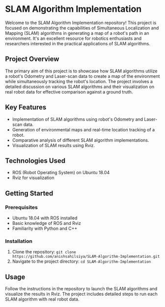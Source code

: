 
# SLAM Algorithm Implementation

Welcome to the SLAM Algorithm Implementation repository! This project is focused on demonstrating the capabilities of Simultaneous Localization and Mapping (SLAM) algorithms in generating a map of a robot's path in an environment. It's an excellent resource for robotics enthusiasts and researchers interested in the practical applications of SLAM algorithms.

## Project Overview

The primary aim of this project is to showcase how SLAM algorithms utilize a robot's Odometry and Laser-scan data to create a map of the environment while simultaneously tracking the robot's location. The project involves a detailed discussion on various SLAM algorithms and their visualization on real robot data for effective comparison against a ground truth.

## Key Features

- Implementation of SLAM algorithms using robot's Odometry and Laser-scan data.
- Generation of environmental maps and real-time location tracking of a robot.
- Comparative analysis of different SLAM algorithm implementations.
- Visualization of SLAM results using Rviz.

## Technologies Used

- ROS (Robot Operating System) on Ubuntu 18.04
- Rviz for visualization

## Getting Started

### Prerequisites

- Ubuntu 18.04 with ROS installed
- Basic knowledge of ROS and Rviz
- Familiarity with Python and C++

### Installation

1. Clone the repository: `git clone https://github.com/anishsahilsiya/SLAM-Algorithm-Implementation.git`
2. Navigate to the project directory: `cd SLAM-Algorithm-Implementation`

## Usage

Follow the instructions in the repository to launch the SLAM algorithms and visualize the results in Rviz. The project includes detailed steps to run each SLAM algorithm with real robot data.
